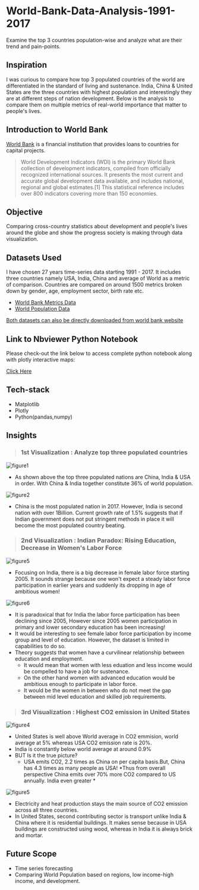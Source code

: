# World-Bank-Data-Analysis-1991-2017
Examine the top 3 countries population-wise and analyze what are their trend and pain-points.

## Inspiration

I was curious to compare how top 3 populated countries of the world are differentiated in the standard of living and sustenance. India, China & United States are the three countries with highest population and interestingly they are at different steps of nation development. Below is the analysis to compare them on multiple metrics of real-world importance that matter to people's lives.
 
## Introduction to World Bank
[World Bank](https://data.worldbank.org/country) is a financial institution that provides loans to countries for capital projects.

> World Development Indicators (WDI) is the primary World Bank collection of development indicators, compiled from officially recognized international sources. It presents the most current and accurate global development data available, and includes national, regional and global estimates.[1] This statistical reference includes over 800 indicators covering more than 150 economies.

## Objective
Comparing cross-country statistics about development and people's lives around the globe and show the progress society is making through data visualization.

## Datasets Used
I have chosen 27 years time-series data starting 1991 - 2017. It includes three countries namely USA, India, China and average of World as a metric of comparison. Countries are compared on around 1500 metrics broken down by gender, age, employment sector, birth rate etc.

* [World Bank Metrics Data](https://github.com/dkekre21/World-Bank-Data-Analysis-1991-2017/blob/master/Datasets/API_Download_DS2_en_csv_v2_10077498.csv)
* [World Population Data](https://github.com/dkekre21/World-Bank-Data-Analysis-1991-2017/blob/master/Datasets/WorldPopulation.csv)

[Both datasets can also be directly downloaded from world bank website](https://data.worldbank.org/country)

## Link to Nbviewer Python Notebook 
Please check-out the link below to access complete python notebook along with plotly interactive maps:

[Click Here](http://nbviewer.jupyter.org/github/dkekre21/World-Bank-Data-Analysis-1991-2017/blob/master/Python%20Notebook/Project%202%20-World%20Bank%20Data%20Analysis%201991%20to%202017.ipynb)

## Tech-stack

* Matplotlib
* Plotly
* Python(pandas,numpy)

## Insights
> ### 1st Visualization : Analyze top three populated countries
![figure1](https://github.com/dkekre21/World-Bank-Data-Analysis-1991-2017/blob/master/Visualizations/World%20Population.png)
* As shown above the top three populated nations are China, India & USA in order. With China & India together constitute 36% of world population.

![figure2](https://github.com/dkekre21/World-Bank-Data-Analysis-1991-2017/blob/master/Visualizations/population%20growth%20rate.png)
* China is the most populated nation in 2017. However, India is second nation with over 1Billion. Current growth rate of 1.5% suggests that if Indian government does not put stringent methods in place it will become the most populated country beating.

> ### 2nd Visualization : Indian Paradox: Rising Education, Decrease in Women's Labor Force 

![figure5](https://github.com/dkekre21/World-Bank-Data-Analysis-1991-2017/blob/master/Visualizations/labor%20force%20gender%20gap.PNG)
* Focusing on India, there is a big decrease in female labor force starting 2005. It sounds strange because one won't expect a steady labor force participation in earlier years and suddenly its dropping in age of ambitious women!

![figure6](https://github.com/dkekre21/World-Bank-Data-Analysis-1991-2017/blob/master/Visualizations/education%20gender%20gap.PNG)

* It is paradoxical that for India the labor force participation has been declining since 2005, However since 2005 women participation in primary and lower secondary education has been increasing!
* It would be interesting to see female labor force participation by income group and level of education. However, the dataset is limited in capabilities to do so.
* Theory suggests that women have a curvilinear relationship between education and employment. 
    * It would mean that women with less eduation and less income would be compelled to have a job for sustenance.
    * On the other hand women with advanced education would be ambitious enough to participate in labor force.
    * It would be the women in between who do not meet the gap between mid level education and skilled job requirements.
    
> ### 3rd Visualization : Highest CO2 emission in United States

![figure4](https://github.com/dkekre21/World-Bank-Data-Analysis-1991-2017/blob/master/Visualizations/CO2%20emission.PNG)
* United States is well above World average in CO2 emmision, world average at 5% whereas USA CO2 emission rate is 20%.
* India is constantly below world average at around 0.9%
* BUT Is it the true picture? 
    * USA emits CO2, 2.2 times as China on per capita basis.But, China has 4.3 times as many people as USA! *Thus from overall perspective China emits over 70% more CO2 compared to US annually. India even greater *
    
![figure5](https://github.com/dkekre21/World-Bank-Data-Analysis-1991-2017/blob/master/Visualizations/CO2%20composition.png)
* Electricity and heat production stays the main source of CO2 emission across all three countries. 
* In United States, second contributing sector is transport unlike India & China where it is residential buildings. It makes sense because in USA buildings are constructed using wood, whereas in India it is always brick and mortar.
   

## Future Scope
* Time series forecasting
* Comparing World Population based on regions, low income-high income, and development.
